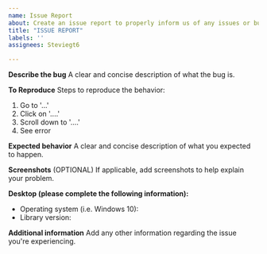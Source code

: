```yaml
---
name: Issue Report
about: Create an issue report to properly inform us of any issues or bugs.
title: "ISSUE REPORT"
labels: ''
assignees: Steviegt6

---
```


**Describe the bug**
A clear and concise description of what the bug is.

**To Reproduce**
Steps to reproduce the behavior:
1. Go to '...'
2. Click on '....'
3. Scroll down to '....'
4. See error

**Expected behavior**
A clear and concise description of what you expected to happen.

**Screenshots** (OPTIONAL)
If applicable, add screenshots to help explain your problem.

**Desktop (please complete the following information):**
 - Operating system (i.e. Windows 10):
 - Library version:

**Additional information**
Add any other information regarding the issue you're experiencing.
